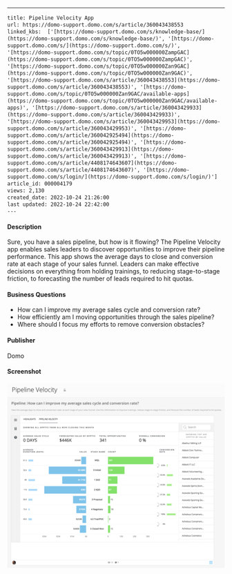 ---
    title: Pipeline Velocity App
    url: https://domo-support.domo.com/s/article/360043438553
    linked_kbs:  ['[https://domo-support.domo.com/s/knowledge-base/](https://domo-support.domo.com/s/knowledge-base/)', '[https://domo-support.domo.com/s/](https://domo-support.domo.com/s/)', '[https://domo-support.domo.com/s/topic/0TO5w000000ZampGAC](https://domo-support.domo.com/s/topic/0TO5w000000ZampGAC)', '[https://domo-support.domo.com/s/topic/0TO5w000000Zan9GAC](https://domo-support.domo.com/s/topic/0TO5w000000Zan9GAC)', '[https://domo-support.domo.com/s/article/360043438553](https://domo-support.domo.com/s/article/360043438553)', '[https://domo-support.domo.com/s/topic/0TO5w000000Zan9GAC/available-apps](https://domo-support.domo.com/s/topic/0TO5w000000Zan9GAC/available-apps)', '[https://domo-support.domo.com/s/article/360043429933](https://domo-support.domo.com/s/article/360043429933)', '[https://domo-support.domo.com/s/article/360043429953](https://domo-support.domo.com/s/article/360043429953)', '[https://domo-support.domo.com/s/article/360042925494](https://domo-support.domo.com/s/article/360042925494)', '[https://domo-support.domo.com/s/article/360043429913](https://domo-support.domo.com/s/article/360043429913)', '[https://domo-support.domo.com/s/article/4408174643607](https://domo-support.domo.com/s/article/4408174643607)', '[https://domo-support.domo.com/s/login/](https://domo-support.domo.com/s/login/)']
    article_id: 000004179
    views: 2,130
    created_date: 2022-10-24 21:26:00
    last updated: 2022-10-24 22:42:00
    ---



#### Description


Sure, you have a sales pipeline, but how is it flowing? The Pipeline Velocity app enables sales leaders to discover opportunities to improve their pipeline performance. This app shows the average days to close and conversion rate at each stage of your sales funnel. Leaders can make effective decisions on everything from holding trainings, to reducing stage-to-stage friction, to forecasting the number of leads required to hit quotas.


#### Business Questions


* How can I improve my average sales cycle and conversion rate?
* How efficiently am I moving opportunities through the sales pipeline?
* Where should I focus my efforts to remove conversion obstacles?


#### Publisher


Domo


#### Screenshot


![clipboard_e09cbe84ac781f4ab0cc72adb4b9daed4.png](clipboard_e09cbe84ac781f4ab0cc72adb4b9daed4.png)


#### 



 

